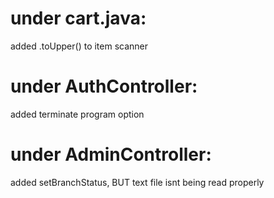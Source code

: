 <h1>under cart.java:</h1>
     added .toUpper() to item scanner 


<h1>under AuthController:</h1>
     added terminate program option	

<h1>under AdminController:</h1>
     added setBranchStatus, BUT text file isnt being read properly
